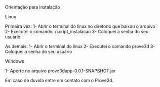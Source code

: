 Orientação para Instalação

Linux

Primeira vez:
1- Abrir o terminal do linux no diretorio que baixou o arquivo
2- Executei o comando ./script_instalacao
3- Coloquei a senha do seu usuário

As demais:
1- Abrir o terminal do linux
2- Executei o comando prove3d
3- Coloquei a senha do seu usuário

Windows

1- Aperte no arquivo prove3dapp-0.0.1-SNAPSHOT.jar

Em caso de duvida entre em contato com o Prove3d.

